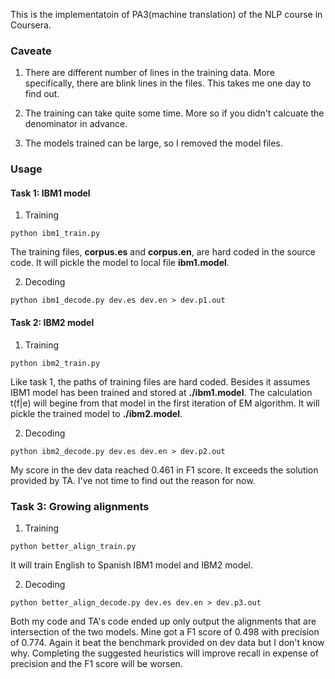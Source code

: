 This is the implementatoin of PA3(machine translation) of the NLP course in Coursera.

### Caveate

1. There are different number of lines in the training data. More specifically, there are blink lines in the files. This takes me one day to find out.

2. The training can take quite some time. More so if you didn't calcuate the denominator in advance.

3. The models trained can be large, so I removed the model files.

### Usage

#### Task 1: IBM1 model

1. Training
```
python ibm1_train.py
```
The training files, **corpus.es** and **corpus.en**, are hard coded in the source code. It will pickle the model to local file **ibm1.model**.

2. Decoding
```
python ibm1_decode.py dev.es dev.en > dev.p1.out
```

#### Task 2: IBM2 model

1. Training
```
python ibm2_train.py
```
Like task 1, the paths of training files are hard coded. Besides it assumes IBM1 model has been trained and stored at **./ibm1.model**. The calculation t(f|e) will begine from that model in the first iteration of EM algorithm. It will pickle the trained model to **./ibm2.model**.

2. Decoding
```
python ibm2_decode.py dev.es dev.en > dev.p2.out
```
My score in the dev data reached 0.461 in F1 score. It exceeds the solution provided by TA. I've not time to find out the reason for now.

### Task 3: Growing alignments

1. Training
```
python better_align_train.py
```
It will train English to Spanish IBM1 model and IBM2 model.

2. Decoding
```
python better_align_decode.py dev.es dev.en > dev.p3.out
```
Both my code and TA's code ended up only output the alignments that are intersection of the two models. Mine got a F1 score of 0.498 with precision of 0.774. Again it beat the benchmark provided on dev data but I don't know why. Completing the suggested heuristics will improve recall in expense of precision and the F1 score will be worsen.
